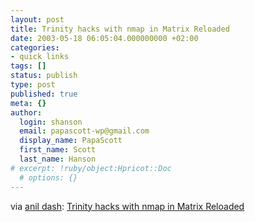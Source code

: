 ```yaml
---
layout: post
title: Trinity hacks with nmap in Matrix Reloaded
date: 2003-05-18 06:05:04.000000000 +02:00
categories:
- quick links
tags: []
status: publish
type: post
published: true
meta: {}
author:
  login: shanson
  email: papascott-wp@gmail.com
  display_name: PapaScott
  first_name: Scott
  last_name: Hanson
# excerpt: !ruby/object:Hpricot::Doc
  # options: {}
---
```

<p>via <a href="http://www.dashes.com/links/">anil dash</a>: <a title="And I thought she could only scan Neo's ports" href="http://www.theregister.co.uk/content/55/30747.html">Trinity hacks with nmap in Matrix Reloaded</a></p>

